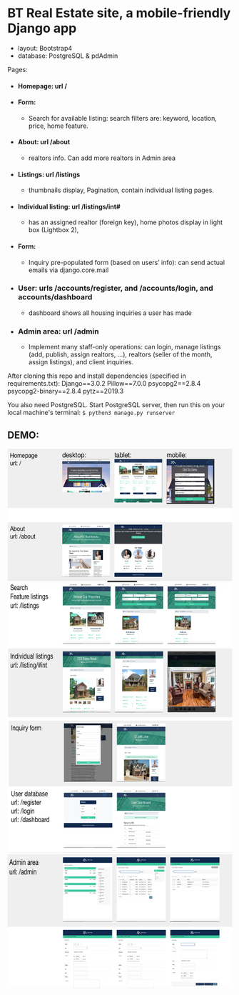 # BT Real Estate site, a mobile-friendly Django app
* layout: Bootstrap4 
* database: PostgreSQL & pdAdmin


Pages:

- #### Homepage: url /

- #### Form: 
  + Search for available listing: search filters are: keyword, location, price, home feature.

- #### About: url /about
  + realtors info. Can add more realtors in Admin area

- #### Listings: url /listings
  + thumbnails display, Pagination, contain individual listing pages. 

- #### Individual listing: url /listings/int# 
  + has an assigned realtor (foreign key), home photos display in light box (Lightbox 2), 

- #### Form: 
  + Inquiry pre-populated form (based on users’ info): can send actual emails via django.core.mail

- ### User: urls /accounts/register, and /accounts/login, and accounts/dashboard
  + dashboard shows all housing inquiries a user has made

- ### Admin area: url /admin
  + Implement many staff-only operations: can login, manage listings (add, publish, assign realtors, …), realtors (seller of the month, assign listings), and client inquiries.

After cloning this repo and install dependencies (specified in requirements.txt):
Django==3.0.2
Pillow==7.0.0
psycopg2==2.8.4
psycopg2-binary==2.8.4
pytz==2019.3

You also need PostgreSQL. Start PostgreSQL server, then run this on your local machine's terminal:
`$ python3 manage.py runserver`

## DEMO:
<img src='show1.png' height='300px' />
<img src='show2.png' height='300px' />
<img src='show3.png' height='300px' />
<img src='show4.png' height='300px' />



